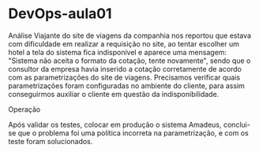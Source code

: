 # DevOps-aula01

Análise
Viajante do site de viagens da companhia nos reportou que estava com dificuldade em realizar a requisição
no site, ao tentar escolher um hotel a tela do sistema fica indisponível e aparece uma mensagem: "Sistema 
não aceita o formato da cotação, tente novamente", sendo que o consultor da empresa havia inserido a cotação
corretamente de acordo com as parametrizações do site de viagens. 
Precisamos verificar quais parametrizações foram configuradas no ambiente do cliente, para assim conseguirmos 
auxiliar o cliente em questão da indisponibilidade.

Operação

Após validar os testes, colocar em produção o sistema Amadeus, conclui-se que o problema foi uma política 
incorreta na parametrização, e com os teste foram solucionados.
